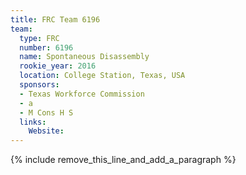 ```yaml
---
title: FRC Team 6196
team:
  type: FRC
  number: 6196
  name: Spontaneous Disassembly
  rookie_year: 2016
  location: College Station, Texas, USA
  sponsors:
  - Texas Workforce Commission
  - a
  - M Cons H S
  links:
    Website:
---
```


{% include remove_this_line_and_add_a_paragraph %}